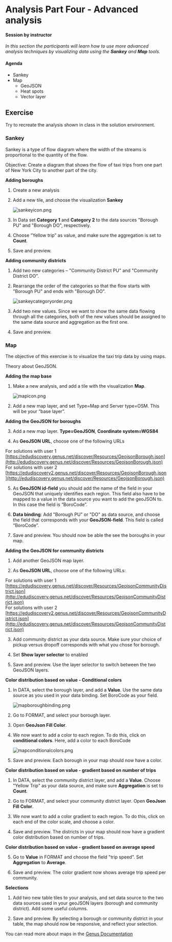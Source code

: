 # Analysis Part Four - Advanced analysis 

#### Session by instructor
_In this section the participants will learn how to use more advanced analysis techniques by visualizing data using the **Sankey** and **Map** tools._

#### Agenda 

- Sankey
- Map
	- GeoJSON
	- Heat spots
	- Vector layer

## Exercise

Try to recreate the analysis shown in class in the solution environment. 	
	
### Sankey

Sankey is a type of flow diagram where the width of the streams is proportional to the quantity of the flow. 

Objective: Create a diagram that shows the flow of taxi trips from one part of New York City to another part of the city.

**Adding boroughs**

1. Create a new analysis

2. Add a new tile, and choose the visualization **Sankey** 

	![sankeyicon.png](media/sankeyicon.png) 


3. In Data set **Category 1** and **Category 2** to the data sources "Borough PU" and "Borough DO", respectively.

4. Choose “Yellow trip” as value, and make sure the aggregation is set to **Count**.

5. Save and preview.

**Adding community districts**

1. Add two new categories – "Community District PU" and "Community District DO".

2. Rearrange the order of the categories so that the flow starts with "Borough PU" and ends with "Borough DO".

	![sankeycategoryorder.png](media/sankeycategoryorder.png) 


3. Add two new values. Since we want to show the same data flowing through all the categories, both of the new values should be assigned to the same data source and aggregation as the first one.

4. Save and preview.

### Map

The objective of this exercise is to visualize the taxi trip data by using maps.

Theory about GeoJSON.

**Adding the map base**

1. Make a new analysis, and add a tile with the visualization **Map**. 

	![mapicon.png](media/mapicon.png)


2. Add a new map layer, and set Type=Map and Server type=OSM. This will be your “base layer”.

**Adding the GeoJSON for boroughs**

3. Add a new map layer. **Type=GeoJSON**, **Coordinate system=WGS84**

4. As **GeoJSON URL**, choose one of the following URLs

For solutions with user 1  
[https://edudiscovery.genus.net/discover/Resources/GeojsonBorough.json](http://edudiscovery.genus.net/discover/Resources/GeojsonBorough.json)  
For solutions with user 2  
[https://edudiscovery2.genus.net/discover/Resources/GeojsonBorough.json](http://edudiscovery.genus.net/discover/Resources/GeojsonBorough.json)  

5. As **GeoJSON id-field** you should add the name of the field in your GeoJSON that uniquely identifies each region. This field also have to be mapped to a value in the data source you want to add the geoJSON to. In this case the field is “BoroCode”.

6. **Data binding**: Add "Borough PU" or "DO" as data source, and choose the field that corresponds with your **GeoJSON-field**. This field is called “BoroCode”.

7. Save and preview. You should now be able the see the boroughs in your map.

**Adding the GeoJSON for community districts**

1. Add another GeoJSON map layer. 

2. As **GeoJSON URL**, choose one of the following URLs:

For solutions with user 1  
[https://edudiscovery.genus.net/discover/Resources/GeojsonCommunityDistrict.json](http://edudiscovery.genus.net/discover/Resources/GeojsonCommunityDistrict.json)  
For solutions with user 2  
[https://edudiscovery2.genus.net/discover/Resources/GeojsonCommunityDistrict.json](http://edudiscovery.genus.net/discover/Resources/GeojsonCommunityDistrict.json)  

3. Add community district as your data source. Make sure your choice of pickup versus dropoff corresponds with what you chose for borough.

4. Set **Show layer selector** to enabled

5. Save and preview. Use the layer selector to switch between the two GeoJSON layers.

**Color distribution based on value - Conditional colors**

1. In DATA, select the borough layer, and add a **Value**. Use the same data source as you used in your data binding. Set BoroCode as your field.

	![mapboroughbinding.png](media/mapboroughbinding.png)


2. Go to FORMAT, and select your borough layer.

3. Open **GeoJson Fill Color**.

4. We now want to add a color to each region. To do this, click on **conditional colors**. Here, add a color to each BoroCode 

	![mapconditionalcolors.png](media/mapconditionalcolors.png)


5. Save and preview. Each borough in your map should now have a color.

**Color distribution based on value - gradient based on number of trips**

1. In DATA, select the community district layer, and add a **Value**. Choose "Yellow Trip" as your data source, and make sure **Aggregation** is set to **Count**.

2. Go to FORMAT, and select your community district layer. Open **GeoJson Fill Color**.

3. We now want to add a color gradient to each region. To do this, click on each end of the color scale, and choose a color.

4. Save and preview. The districts in your map should now have a gradient color distribution based on number of trips.

**Color distribution based on value - gradient based on average speed**

5. Go to **Value** in FORMAT and choose the field "trip speed". Set **Aggregation** to **Average**.

6. Save and preview. The color gradient now shows average trip speed per community.

**Selections**

1. Add two new table tiles to your analysis, and set data source to the two data sources used in your geoJSON layers (borough and community district). Add some useful columns.

2. Save and preview. By selecting a borough or community district in your table, the map should now be responsive, and reflect your selection.


You can read more about maps in the [Genus Documentation](https://docs.genus.no/users/analyze-report-and-discover/analysis/visualizations.html)
